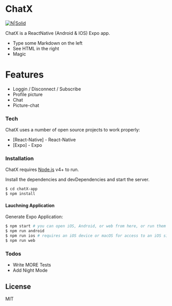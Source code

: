 # ChatX

[![N|Solid](https://cdn4.iconfinder.com/data/icons/logos-3/600/React.js_logo-256.png)](https://nodesource.com/products/nsolid)

ChatX is a ReactNative (Android & IOS) Expo app.

  - Type some Markdown on the left
  - See HTML in the right
  - Magic

# Features

  - Loggin / Disconnect / Subscribe
  - Profile picture
  - Chat
  - Picture-chat

### Tech

ChatX uses a number of open source projects to work properly:

* [React-Native] - React-Native
* [Expo] - Expo

### Installation

ChatX requires [Node.js](https://nodejs.org/) v4+ to run.

Install the dependencies and devDependencies and start the server.

```sh
$ cd chatX-app
$ npm install
```

#### Lauchning Application

Generate Expo Application:

```sh
$ npm start # you can open iOS, Android, or web from here, or run them directly with the commands below.
$ npm run android
$ npm run ios # requires an iOS device or macOS for access to an iOS simulator
$ npm run web
```

### Todos

 - Write MORE Tests
 - Add Night Mode

License
----

MIT

